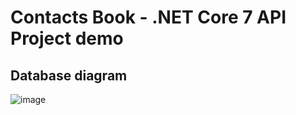 # Contacts Book - .NET Core 7 API Project demo



## Database diagram
![image](https://github.com/fernandosgodoy/contactsbook-api-netcore7/assets/1747058/24745975-61d8-4649-a655-13a06fee6912)


